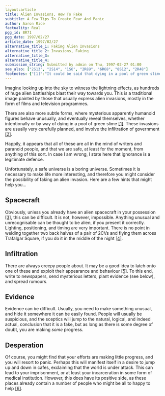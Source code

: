 ```yaml
---
layout:article
title: Alien Invasions, How To Fake
subtitle: A Few Tips To Create Fear And Panic
author: Aaron Rice
factuality: Real
pgg_id: 8R71
pgg_date: 1997/02/27
article_date: 1997/02/27
alternative_title_1: Faking Alien Invasions
alternative_title_2: Invasions, Faking
alternative_title_3: 
alternative_title_4: 
submission_string: Submitted by admin on Thu, 1997-02-27 01:00
see_also: ["2S13", "2S14", "1S6", "2R89", "6R68", "8S12", "2R48"]
footnotes: {"[1]":"It could be said that dying in a pool of green slime could be intentional.","[2]":"This is pretty logical. So far, I haven't seen the alien infiltration of a major fast food outlet by a rather short-sighted alien. \"Surrender your planet, and do you want fries with that?\" just doesn't have the right ring to it.","[3]":"In which case, you may fake an invasion by manipulating rumour. It's very simple; newspapers do that sort of thing all the time.","[4]":"Unless, of course, you decide to coincide your experiment with the traditional New Year festivities.","[5]":"Actually, it is possible that they may already be part of a real alien invasion.","[6]":"Among these, you may find a combination of those who believe that aliens are invading, and those that know for a fact that aliens have invaded, because either they have witnessed their arrival, or they are the aliens in question [7].","[7]":"There has yet to be a survey to ascertain the exact number of incarcerated extra-terrestrials [8]. It's not usually as easy as asking them outright, as they tend not to be so forthcoming on these issues. Green skin, now that's another thing, but not necessarily the giveaway you might think.","[8]":"A degree of sympathy might be spared for the innocent, but daringly hypothetical, alien who landed merely to ask for directions, and was locked up for speaking in a series of high-pitched whistles and bouts of expletive verse, while displaying a total lack of understanding for the rights of others, and a complete ignorance of the colour red [9].","[9]":"It takes all sorts."}
---
```

<div>
<p>Imagine looking up into the sky to witness the lightning effects, as hundreds of huge alien battleships blast their way towards you. This is a traditional image painted by those that usually express alien invasions, mostly in the form of films and television programmes.</p>
<p>There are also more subtle forms, where mysterious apparently humanoid figures behave unusually, and eventually reveal themselves, whether intentionally or by way of dying in a pool of green slime <a href="#footnotes.1" class="footnote-link">[1]</a>. These invasions are usually very carefully planned, and involve the infiltration of government <a href="#footnotes.2" class="footnote-link">[2]</a>.</p>
<p>Happily, it appears that all of these are all in the mind of writers and paranoid people, and that we are safe, at least for the moment, from anything of this sort. In case I am wrong, I state here that ignorance is a legitimate defence.</p>
<p>Unfortunately, a safe universe is a boring universe. Sometimes it is necessary to make life more interesting, and therefore you might consider the possibility of faking an alien invasion. Here are a few hints that might help you...</p>
<h2>Spacecraft</h2>
<p>Obviously, unless you already have an alien spacecraft in your possession <a href="#footnotes.3" class="footnote-link">[3]</a>, this can be difficult. It is not, however, impossible. Anything unusual and unrecognisable can be thought to be alien, if you present it correctly. Lighting, positioning, and timing are very important. There is no point in welding together two back halves of a pair of 2CVs and flying them across Trafalgar Square, if you do it in the middle of the night <a href="#footnotes.4" class="footnote-link">[4]</a>.</p>
<h2>Infiltration</h2>
<p>There are always creepy people about. It may be a good idea to latch onto one of these and exploit their appearance and behaviour <a href="#footnotes.5" class="footnote-link">[5]</a>. To this end, write to newspapers, send mysterious letters, plant evidence (see below), and spread rumours.</p>
<h2>Evidence</h2>
<p>Evidence can be difficult. Usually, you need to make something unusual, and hide it somewhere it can be easily found. People will usually be suspicious, and the sceptics will jump to the natural, logical, and indeed actual, conclusion that it is a fake, but as long as there is some degree of doubt, you are making <em>some</em> progress.</p>
<h2>Desperation</h2>
<p>Of course, you might find that your efforts are making little progress, and you will resort to panic. Perhaps this will manifest itself in a desire to jump up and down in cafes, exclaiming that the world is under attack. This can lead to your imprisonment, or at least your incarceration in some form of medical institution. However, this does have its positive side, as these places already contain a number of people who might be all to happy to help <a href="#footnotes.6" class="footnote-link">[6]</a>.</p>
</div>
